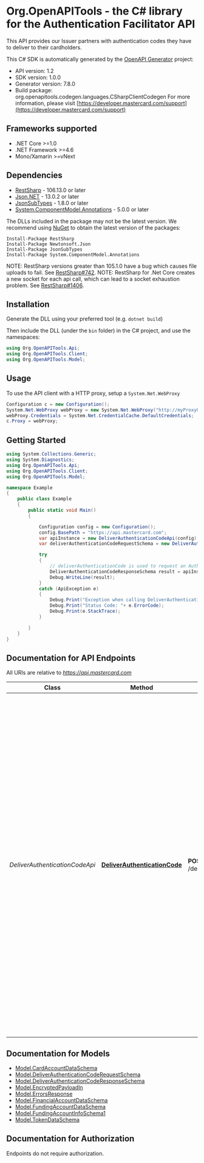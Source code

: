 # Org.OpenAPITools - the C# library for the Authentication Facilitator API

This API provides our Issuer partners with authentication codes they have to deliver to their cardholders.

This C# SDK is automatically generated by the [OpenAPI Generator](https://openapi-generator.tech) project:

- API version: 1.2
- SDK version: 1.0.0
- Generator version: 7.8.0
- Build package: org.openapitools.codegen.languages.CSharpClientCodegen
    For more information, please visit [https://developer.mastercard.com/support](https://developer.mastercard.com/support)

<a id="frameworks-supported"></a>
## Frameworks supported
- .NET Core >=1.0
- .NET Framework >=4.6
- Mono/Xamarin >=vNext

<a id="dependencies"></a>
## Dependencies

- [RestSharp](https://www.nuget.org/packages/RestSharp) - 106.13.0 or later
- [Json.NET](https://www.nuget.org/packages/Newtonsoft.Json/) - 13.0.2 or later
- [JsonSubTypes](https://www.nuget.org/packages/JsonSubTypes/) - 1.8.0 or later
- [System.ComponentModel.Annotations](https://www.nuget.org/packages/System.ComponentModel.Annotations) - 5.0.0 or later

The DLLs included in the package may not be the latest version. We recommend using [NuGet](https://docs.nuget.org/consume/installing-nuget) to obtain the latest version of the packages:
```
Install-Package RestSharp
Install-Package Newtonsoft.Json
Install-Package JsonSubTypes
Install-Package System.ComponentModel.Annotations
```

NOTE: RestSharp versions greater than 105.1.0 have a bug which causes file uploads to fail. See [RestSharp#742](https://github.com/restsharp/RestSharp/issues/742).
NOTE: RestSharp for .Net Core creates a new socket for each api call, which can lead to a socket exhaustion problem. See [RestSharp#1406](https://github.com/restsharp/RestSharp/issues/1406).

<a id="installation"></a>
## Installation
Generate the DLL using your preferred tool (e.g. `dotnet build`)

Then include the DLL (under the `bin` folder) in the C# project, and use the namespaces:
```csharp
using Org.OpenAPITools.Api;
using Org.OpenAPITools.Client;
using Org.OpenAPITools.Model;
```
<a id="usage"></a>
## Usage

To use the API client with a HTTP proxy, setup a `System.Net.WebProxy`
```csharp
Configuration c = new Configuration();
System.Net.WebProxy webProxy = new System.Net.WebProxy("http://myProxyUrl:80/");
webProxy.Credentials = System.Net.CredentialCache.DefaultCredentials;
c.Proxy = webProxy;
```

<a id="getting-started"></a>
## Getting Started

```csharp
using System.Collections.Generic;
using System.Diagnostics;
using Org.OpenAPITools.Api;
using Org.OpenAPITools.Client;
using Org.OpenAPITools.Model;

namespace Example
{
    public class Example
    {
        public static void Main()
        {

            Configuration config = new Configuration();
            config.BasePath = "https://api.mastercard.com";
            var apiInstance = new DeliverAuthenticationCodeApi(config);
            var deliverAuthenticationCodeRequestSchema = new DeliverAuthenticationCodeRequestSchema(); // DeliverAuthenticationCodeRequestSchema | Deliver Authentication Code request.

            try
            {
                // deliverAuthenticationCode is used to request an Authentication Code be sent to authenticate the Account holder. Upon an Authentication Service request, the Authentication Service generates an Authentication Code and delivers it to the Issuer for transmission to the Account holder. The Issuer can choose a default channel to transmit the code to the account holder. The account holder will then enter the Authentication Code into the Authentication Service client. Once an Authentication Code has been generated, it will be valid for a limited period after which the code will expire. Once a code expires, there is no means for an Issuer to request a new code. The account holder may request the Authentication Code again. This will trigger another Deliver Authentication Code request. If the current Authentication Code is still valid then the code will not be regenerated nor the validity period extended. If the Code has expired or too many attempts have failed validation then a new code will be generated.
                DeliverAuthenticationCodeResponseSchema result = apiInstance.DeliverAuthenticationCode(deliverAuthenticationCodeRequestSchema);
                Debug.WriteLine(result);
            }
            catch (ApiException e)
            {
                Debug.Print("Exception when calling DeliverAuthenticationCodeApi.DeliverAuthenticationCode: " + e.Message );
                Debug.Print("Status Code: "+ e.ErrorCode);
                Debug.Print(e.StackTrace);
            }

        }
    }
}
```

<a id="documentation-for-api-endpoints"></a>
## Documentation for API Endpoints

All URIs are relative to *https://api.mastercard.com*

Class | Method | HTTP request | Description
------------ | ------------- | ------------- | -------------
*DeliverAuthenticationCodeApi* | [**DeliverAuthenticationCode**](docs/DeliverAuthenticationCodeApi.md#deliverauthenticationcode) | **POST** /deliverAuthenticationCode | deliverAuthenticationCode is used to request an Authentication Code be sent to authenticate the Account holder. Upon an Authentication Service request, the Authentication Service generates an Authentication Code and delivers it to the Issuer for transmission to the Account holder. The Issuer can choose a default channel to transmit the code to the account holder. The account holder will then enter the Authentication Code into the Authentication Service client. Once an Authentication Code has been generated, it will be valid for a limited period after which the code will expire. Once a code expires, there is no means for an Issuer to request a new code. The account holder may request the Authentication Code again. This will trigger another Deliver Authentication Code request. If the current Authentication Code is still valid then the code will not be regenerated nor the validity period extended. If the Code has expired or too many attempts have failed validation then a new code will be generated.


<a id="documentation-for-models"></a>
## Documentation for Models

 - [Model.CardAccountDataSchema](docs/CardAccountDataSchema.md)
 - [Model.DeliverAuthenticationCodeRequestSchema](docs/DeliverAuthenticationCodeRequestSchema.md)
 - [Model.DeliverAuthenticationCodeResponseSchema](docs/DeliverAuthenticationCodeResponseSchema.md)
 - [Model.EncryptedPayloadIn](docs/EncryptedPayloadIn.md)
 - [Model.ErrorsResponse](docs/ErrorsResponse.md)
 - [Model.FinancialAccountDataSchema](docs/FinancialAccountDataSchema.md)
 - [Model.FundingAccountDataSchema](docs/FundingAccountDataSchema.md)
 - [Model.FundingAccountInfoSchema1](docs/FundingAccountInfoSchema1.md)
 - [Model.TokenDataSchema](docs/TokenDataSchema.md)


<a id="documentation-for-authorization"></a>
## Documentation for Authorization

Endpoints do not require authorization.

